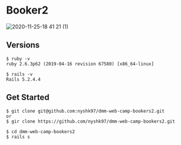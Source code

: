 # Booker2
![2020-11-25-18 41 21 (1)](https://user-images.githubusercontent.com/38527299/100213476-01dcbf80-2f52-11eb-8bd8-d026114a02bc.gif)
## Versions
```
$ ruby -v
ruby 2.6.3p62 (2019-04-16 revision 67580) [x86_64-linux]

$ rails -v
Rails 5.2.4.4
```
## Get Started
```
$ git clone git@github.com:nyshk97/dmm-web-camp-bookers2.git
or
$ gir clone https://github.com/nyshk97/dmm-web-camp-bookers2.git

$ cd dmm-web-camp-bookers2
$ rails s
```
